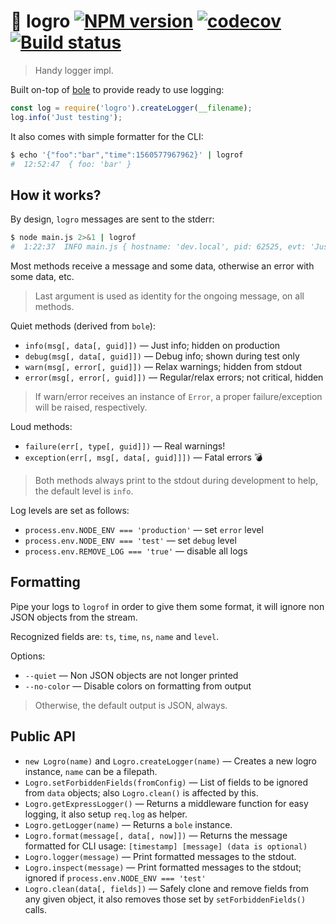 # :tada: logro [![NPM version](https://badge.fury.io/js/logro.svg)](http://badge.fury.io/js/logro) [![codecov](https://codecov.io/gh/tacoss/logro/branch/master/graph/badge.svg)](https://codecov.io/gh/tacoss/logro) [![Build status](https://github.com/tacoss/logro/workflows/build/badge.svg)](https://github.com/tacoss/logro/actions)

> Handy logger impl.

Built on-top of [bole](https://www.npmjs.com/package/bole) to provide ready to use logging:

```js
const log = require('logro').createLogger(__filename);
log.info('Just testing');
```

It also comes with simple formatter for the CLI:

```bash
$ echo '{"foo":"bar","time":1560577967962}' | logrof
#  12:52:47  { foo: 'bar' }
```

## How it works?

By design, `logro` messages are sent to the stderr:

```bash
$ node main.js 2>&1 | logrof
#  1:22:37  INFO main.js { hostname: 'dev.local', pid: 62525, evt: 'Just testing' }
```

Most methods receive a message and some data, otherwise an error with some data, etc.

> Last argument is used as identity for the ongoing message, on all methods.

Quiet methods (derived from `bole`):

- `info(msg[, data[, guid]])` &mdash; Just info; hidden on production
- `debug(msg[, data[, guid]])` &mdash; Debug info; shown during test only
- `warn(msg[, error[, guid]])` &mdash; Relax warnings; hidden from stdout
- `error(msg[, error[, guid]])` &mdash; Regular/relax errors; not critical, hidden

> If warn/error receives an instance of `Error`, a proper failure/exception will be raised, respectively.

Loud methods:

- `failure(err[, type[, guid]])` &mdash; Real warnings!
- `exception(err[, msg[, data[, guid]]])` &mdash; Fatal errors :bomb:

> Both methods always print to the stdout during development to help, the default level is `info`.

Log levels are set as follows:

- `process.env.NODE_ENV === 'production'` &mdash; set `error` level
- `process.env.NODE_ENV === 'test'` &mdash; set `debug` level
- `process.env.REMOVE_LOG === 'true'` &mdash; disable all logs

## Formatting

Pipe your logs to `logrof` in order to give them some format, it will ignore non JSON objects from the stream.

Recognized fields are: `ts`, `time`, `ns`, `name` and `level`.

Options:

- `--quiet` &mdash; Non JSON objects are not longer printed
- `--no-color` &mdash; Disable colors on formatting from output

> Otherwise, the default output is JSON, always.

## Public API

- `new Logro(name)` and `Logro.createLogger(name)` &mdash; Creates a new logro instance, `name` can be a filepath.
- `Logro.setForbiddenFields(fromConfig)` &mdash; List of fields to be ignored from `data` objects; also `Logro.clean()` is affected by this.
- `Logro.getExpressLogger()` &mdash; Returns a middleware function for easy logging, it also setup `req.log` as helper.
- `Logro.getLogger(name)` &mdash; Returns a `bole` instance.
- `Logro.format(message[, data[, now]])` &mdash; Returns the message formatted for CLI usage: `[timestamp] [message] (data is optional)`
- `Logro.logger(message)` &mdash; Print formatted messages to the stdout.
- `Logro.inspect(message)` &mdash; Print formatted messages to the stdout; ignored if `process.env.NODE_ENV === 'test'`
- `Logro.clean(data[, fields])` &mdash; Safely clone and remove fields from any given object, it also removes those set by `setForbiddenFields()` calls.

